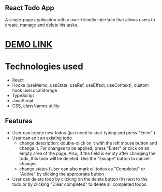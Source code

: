 ## React Todo App

A single-page application with a user-friendly interface that allows users to create, manage and delete his tasks.

# [DEMO LINK](https://romasheva1987.github.io/React-Todo-App/)

# Technologies used
- React
- Hooks (useMemo, useState, useRef, useEffect, useContext), custom hook useLocalStorage
- TypeScript
- JavaScript
- CSS, classNames utility


## Features
- User can create new todos  (just need to start typing and press "Enter".)
- User can edit an existing todo
    - change description: double-click on it with the left mouse button and change it. For changes to be applied, press "Enter" or click on an empty area of the page. Also, if the field is empty after changing the todo, this todo will be deleted. Use the "Escape" button to cancel changes.
    - change status (User can also mark all todos as "Completed" or "Active" by clicking the appropriate button
- User can delete todo by clicking on the delete button (X) next to the todo or by clicking "Clear completed" to delete all completed todos.

